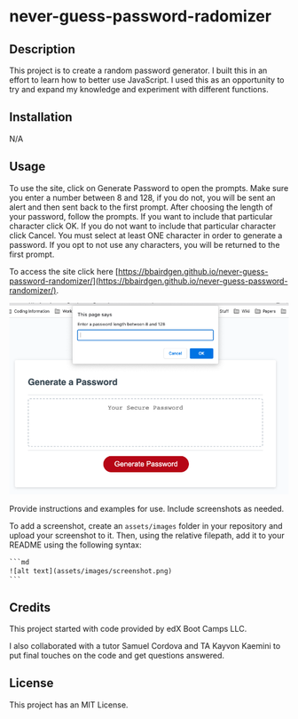 # never-guess-password-radomizer

## Description

This project is to create a random password generator. I built this in an effort to learn how to better use JavaScript. I used this as an opportunity to try and expand my knowledge and experiment with different functions. 

## Installation

N/A

## Usage

To use the site, click on Generate Password to open the prompts. Make sure you enter a number between 8 and 128, if you do not, you will be sent an alert and then sent back to the first prompt. After choosing the length of your password, follow the prompts. If you want to include that particular character click OK. If you do not want to include that particular character click Cancel. You must select at least ONE character in order to generate a password. If you opt to not use any characters, you will be returned to the first prompt. 

To access the site click here [https://bbairdgen.github.io/never-guess-password-randomizer/](https://bbairdgen.github.io/never-guess-password-randomizer/).

![Screenshot of Password Generator](../Assets/Screen%20Shot%202022-12-21%20at%2010.30.49%20PM.png)

Provide instructions and examples for use. Include screenshots as needed.

To add a screenshot, create an `assets/images` folder in your repository and upload your screenshot to it. Then, using the relative filepath, add it to your README using the following syntax:

    ```md
    ![alt text](assets/images/screenshot.png)
    ```

## Credits

This project started with code provided by edX Boot Camps LLC. 

I also collaborated with a tutor Samuel Cordova and TA Kayvon Kaemini to put final touches on the code and get questions answered. 

## License

This project has an MIT License. 


